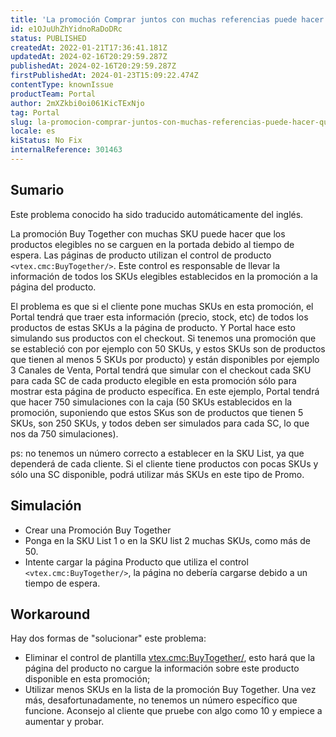 ```yaml
---
title: 'La promoción Comprar juntos con muchas referencias puede hacer que los productos elegibles no se carguen en la parte delantera (tiempo de espera).'
id: e1OJuUhZhYidnoRaDoDRc
status: PUBLISHED
createdAt: 2022-01-21T17:36:41.181Z
updatedAt: 2024-02-16T20:29:59.287Z
publishedAt: 2024-02-16T20:29:59.287Z
firstPublishedAt: 2024-01-23T15:09:22.474Z
contentType: knownIssue
productTeam: Portal
author: 2mXZkbi0oi061KicTExNjo
tag: Portal
slug: la-promocion-comprar-juntos-con-muchas-referencias-puede-hacer-que-los-productos-elegibles-no-se-carguen-en-la-parte-delantera-tiempo-de-espera
locale: es
kiStatus: No Fix
internalReference: 301463
---
```


## Sumario

<div class="alert alert-info">
  <p>Este problema conocido ha sido traducido automáticamente del inglés.</p>
</div>


La promoción Buy Together con muchas SKU puede hacer que los productos elegibles no se carguen en la portada debido al tiempo de espera. Las páginas de producto utilizan el control de producto `<vtex.cmc:BuyTogether/>`. Este control es responsable de llevar la información de todos los SKUs elegibles establecidos en la promoción a la página del producto.

El problema es que si el cliente pone muchas SKUs en esta promoción, el Portal tendrá que traer esta información (precio, stock, etc) de todos los productos de estas SKUs a la página de producto. Y Portal hace esto simulando sus productos con el checkout. Si tenemos una promoción que se estableció con por ejemplo con 50 SKUs, y estos SKUs son de productos que tienen al menos 5 SKUs por producto) y están disponibles por ejemplo 3 Canales de Venta, Portal tendrá que simular con el checkout cada SKU para cada SC de cada producto elegible en esta promoción sólo para mostrar esta página de producto específica. En este ejemplo, Portal tendrá que hacer 750 simulaciones con la caja (50 SKUs establecidos en la promoción, suponiendo que estos SKus son de productos que tienen 5 SKUs, son 250 SKUs, y todos deben ser simulados para cada SC, lo que nos da 750 simulaciones).

ps: no tenemos un número correcto a establecer en la SKU List, ya que dependerá de cada cliente. Si el cliente tiene productos con pocas SKUs y sólo una SC disponible, podrá utilizar más SKUs en este tipo de Promo.


##

## Simulación


- Crear una Promoción Buy Together
- Ponga en la SKU List 1 o en la SKU list 2 muchas SKUs, como más de 50.
- Intente cargar la página Producto que utiliza el control `<vtex.cmc:BuyTogether/>`, la página no debería cargarse debido a un tiempo de espera.



## Workaround


Hay dos formas de "solucionar" este problema:
- Eliminar el control de plantilla <vtex.cmc:BuyTogether/>, esto hará que la página del producto no cargue la información sobre este producto disponible en esta promoción;
- Utilizar menos SKUs en la lista de la promoción Buy Together. Una vez más, desafortunadamente, no tenemos un número específico que funcione. Aconsejo al cliente que pruebe con algo como 10 y empiece a aumentar y probar.


